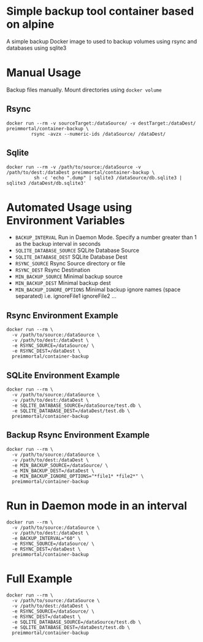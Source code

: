 # Simple backup tool container based on alpine

A simple backup Docker image to used to backup volumes using rsync and databases using sqlite3

# Manual Usage

Backup files manually. Mount directories using `docker volume`

## Rsync

    docker run --rm -v sourceTarget:/dataSource/ -v destTarget:/dataDest/ preimmortal/container-backup \
             rsync -avzx --numeric-ids /dataSource/ /dataDest/

## Sqlite

    docker run --rm -v /path/to/source:/dataSource -v /path/to/dest:/dataDest preimmortal/container-backup \
              sh -c 'echo ".dump" | sqlite3 /dataSource/db.sqlite3 | sqlite3 /dataDest/db.sqlite3'

# Automated Usage using Environment Variables

- `BACKUP_INTERVAL` Run in Daemon Mode. Specify a number greater than 1 as the backup interval in seconds
- `SQLITE_DATABASE_SOURCE` SQLite Database Source
- `SQLITE_DATABASE_DEST` SQLite Database Dest
- `RSYNC_SOURCE` Rsync Source directory or file
- `RSYNC_DEST` Rsync Destination
- `MIN_BACKUP_SOURCE` Minimal backup source
- `MIN_BACKUP_DEST` Minimal backup dest
- `MIN_BACKUP_IGNORE_OPTIONS` Minimal backup ignore names (space separated) i.e. ignoreFile1 ignoreFile2 ...

## Rsync Environment Example

    docker run --rm \
      -v /path/to/source:/dataSource \
      -v /path/to/dest:/dataDest \
      -e RSYNC_SOURCE=/dataSource/ \
      -e RSYNC_DEST=/dataDest \
      preimmortal/container-backup

## SQLite Environment Example

    docker run --rm \
      -v /path/to/source:/dataSource \
      -v /path/to/dest:/dataDest \
      -e SQLITE_DATABASE_SOURCE=/dataSource/test.db \
      -e SQLITE_DATABASE_DEST=/dataDest/test.db \
      preimmortal/container-backup

## Backup Rsync Environment Example

    docker run --rm \
      -v /path/to/source:/dataSource \
      -v /path/to/dest:/dataDest \
      -e MIN_BACKUP_SOURCE=/dataSource/ \
      -e MIN_BACKUP_DEST=/dataDest \
      -e MIN_BACKUP_IGNORE_OPTIONS="*file1* *file2*" \
      preimmortal/container-backup

# Run in Daemon mode in an interval

    docker run --rm \
      -v /path/to/source:/dataSource \
      -v /path/to/dest:/dataDest \
      -e BACKUP_INTERVAL="60" \
      -e RSYNC_SOURCE=/dataSource/ \
      -e RSYNC_DEST=/dataDest \
      preimmortal/container-backup

# Full Example

    docker run --rm \
      -v /path/to/source:/dataSource \
      -v /path/to/dest:/dataDest \
      -e RSYNC_SOURCE=/dataSource/ \
      -e RSYNC_DEST=/dataDest \
      -e SQLITE_DATABASE_SOURCE=/dataSource/test.db \
      -e SQLITE_DATABASE_DEST=/dataDest/test.db \
      preimmortal/container-backup
